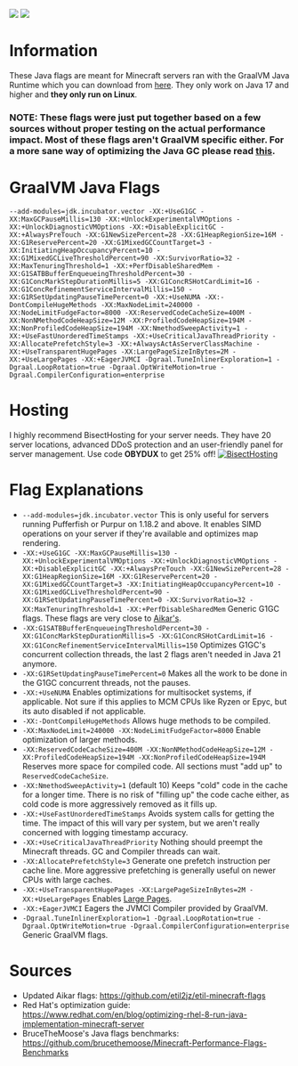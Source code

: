 [![](https://img.shields.io/discord/1263839827661557801)](https://discord.gg/MC2BzcE3vx)
[![](https://img.shields.io/github/sponsors/Obydux)](https://github.com/sponsors/Obydux)

Information
======

These Java flags are meant for Minecraft servers ran with the GraalVM Java Runtime which you can download from [here](https://www.graalvm.org/downloads/). They only work on Java 17 and higher and **they only run on Linux**.
### NOTE: These flags were just put together based on a few sources without proper testing on the actual performance impact. Most of these flags aren't GraalVM specific either. For a more sane way of optimizing the Java GC please read [this](https://obydux.github.io/Minecraft-startup-flags/).

GraalVM Java Flags
======

```--add-modules=jdk.incubator.vector -XX:+UseG1GC -XX:MaxGCPauseMillis=130 -XX:+UnlockExperimentalVMOptions -XX:+UnlockDiagnosticVMOptions -XX:+DisableExplicitGC -XX:+AlwaysPreTouch -XX:G1NewSizePercent=28 -XX:G1HeapRegionSize=16M -XX:G1ReservePercent=20 -XX:G1MixedGCCountTarget=3 -XX:InitiatingHeapOccupancyPercent=10 -XX:G1MixedGCLiveThresholdPercent=90 -XX:SurvivorRatio=32 -XX:MaxTenuringThreshold=1 -XX:+PerfDisableSharedMem -XX:G1SATBBufferEnqueueingThresholdPercent=30 -XX:G1ConcMarkStepDurationMillis=5 -XX:G1ConcRSHotCardLimit=16 -XX:G1ConcRefinementServiceIntervalMillis=150 -XX:G1RSetUpdatingPauseTimePercent=0 -XX:+UseNUMA -XX:-DontCompileHugeMethods -XX:MaxNodeLimit=240000 -XX:NodeLimitFudgeFactor=8000 -XX:ReservedCodeCacheSize=400M -XX:NonNMethodCodeHeapSize=12M -XX:ProfiledCodeHeapSize=194M -XX:NonProfiledCodeHeapSize=194M -XX:NmethodSweepActivity=1 -XX:+UseFastUnorderedTimeStamps -XX:+UseCriticalJavaThreadPriority -XX:AllocatePrefetchStyle=3 -XX:+AlwaysActAsServerClassMachine -XX:+UseTransparentHugePages -XX:LargePageSizeInBytes=2M -XX:+UseLargePages -XX:+EagerJVMCI -Dgraal.TuneInlinerExploration=1 -Dgraal.LoopRotation=true -Dgraal.OptWriteMotion=true -Dgraal.CompilerConfiguration=enterprise```

Hosting
======

I highly recommend BisectHosting for your server needs. They have 20 server locations, advanced DDoS protection and an user-friendly panel for server management. Use code **OBYDUX** to get 25% off!
<a href="https://bisecthosting.com/OBYDUX">
  <img alt="BisectHosting" src="https://www.bisecthosting.com/partners/custom-banners/b6a2ddec-ce4c-4f54-96d0-6a7f9796d386.webp">
</a>

Flag Explanations
======

- `--add-modules=jdk.incubator.vector` This is only useful for servers running Pufferfish or Purpur on 1.18.2 and above. It enables SIMD operations on your server if they're available and optimizes map rendering.
- `-XX:+UseG1GC -XX:MaxGCPauseMillis=130 -XX:+UnlockExperimentalVMOptions -XX:+UnlockDiagnosticVMOptions -XX:+DisableExplicitGC -XX:+AlwaysPreTouch -XX:G1NewSizePercent=28 -XX:G1HeapRegionSize=16M -XX:G1ReservePercent=20 -XX:G1MixedGCCountTarget=3 -XX:InitiatingHeapOccupancyPercent=10 -XX:G1MixedGCLiveThresholdPercent=90 -XX:G1RSetUpdatingPauseTimePercent=0 -XX:SurvivorRatio=32 -XX:MaxTenuringThreshold=1 -XX:+PerfDisableSharedMem` Generic G1GC flags. These flags are very close to [Aikar's](https://aikar.co/2018/07/02/tuning-the-jvm-g1gc-garbage-collector-flags-for-minecraft/).
- `-XX:G1SATBBufferEnqueueingThresholdPercent=30 -XX:G1ConcMarkStepDurationMillis=5 -XX:G1ConcRSHotCardLimit=16 -XX:G1ConcRefinementServiceIntervalMillis=150` Optimizes G1GC's concurrent collection threads, the last 2 flags aren't needed in Java 21 anymore.
- `-XX:G1RSetUpdatingPauseTimePercent=0` Makes all the work to be done in the G1GC concurrent threads, not the pauses.
- `-XX:+UseNUMA` Enables optimizations for multisocket systems, if applicable. Not sure if this applies to MCM CPUs like Ryzen or Epyc, but its auto disabled if not applicable.
- `-XX:-DontCompileHugeMethods` Allows huge methods to be compiled.
- `-XX:MaxNodeLimit=240000 -XX:NodeLimitFudgeFactor=8000` Enable optimization of larger methods.
- `-XX:ReservedCodeCacheSize=400M -XX:NonNMethodCodeHeapSize=12M -XX:ProfiledCodeHeapSize=194M -XX:NonProfiledCodeHeapSize=194M` Reserves more space for compiled code. All sections must "add up" to `ReservedCodeCacheSize`.
- `-XX:NmethodSweepActivity=1` (default 10) Keeps "cold" code in the cache for a longer time. There is no risk of "filling up" the code cache either, as cold code is more aggressively removed as it fills up. 
- `-XX:+UseFastUnorderedTimeStamps` Avoids system calls for getting the time. The impact of this will vary per system, but we aren't really concerned with logging timestamp accuracy. 
- `-XX:+UseCriticalJavaThreadPriority` Nothing should preempt the Minecraft threads. GC and Compiler threads can wait.
- `-XX:AllocatePrefetchStyle=3` Generate one prefetch instruction per cache line. More aggressive prefetching is generally useful on newer CPUs with large caches.
- `-XX:+UseTransparentHugePages -XX:LargePageSizeInBytes=2M -XX:+UseLargePages` Enables [Large Pages](https://kstefanj.github.io/2021/05/19/large-pages-and-java.html).
- `-XX:+EagerJVMCI` Eagers the JVMCI Compiler provided by GraalVM.
- `-Dgraal.TuneInlinerExploration=1 -Dgraal.LoopRotation=true -Dgraal.OptWriteMotion=true -Dgraal.CompilerConfiguration=enterprise` Generic GraalVM flags.

Sources
======

- Updated Aikar flags: https://github.com/etil2jz/etil-minecraft-flags
- Red Hat's optimization guide: https://www.redhat.com/en/blog/optimizing-rhel-8-run-java-implementation-minecraft-server
- BruceTheMoose's Java flags benchmarks: https://github.com/brucethemoose/Minecraft-Performance-Flags-Benchmarks
